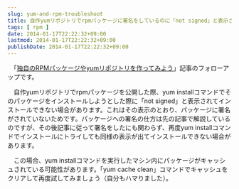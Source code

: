 ```yaml
---
slug: yum-and-rpm-troubleshoot
title: 自作yumリポジトリでrpmパッケージに署名をしているのに「not signed」と表示されてインストールできない場合
tags: [ rpm ]
date: 2014-01-17T22:22:32+09:00
lastmod: 2014-01-17T22:22:32+09:00
publishDate: 2014-01-17T22:22:32+09:00
---
```


<p>　「<a href='http://sourceforge.jp/magazine/14/01/10/090000'>独自のRPMパッケージやyumリポジトリを作ってみよう</a>」記事のフォローアップです。</p>

<p>　自作yumリポジトリでrpmパッケージを公開した際、yum installコマンドでそのパッケージをインストールしようとした際に「not signed」と表示されてインストールできない場合があります。これはその表示のとおり、パッケージに署名がされていないためです。パッケージへの署名の仕方は先の記事で解説しているのですが、その後記事に従って署名をしたにも関わらず、再度yum installコマンドでインストールにトライしても同様の表示が出てインストールできない場合があります。</p>

<p>　この場合、yum installコマンドを実行したマシン内にパッケージがキャッシュされている可能性があります。「yum cache clean」コマンドでキャッシュをクリアして再度試してみましょう（自分もハマりました）。</p>
